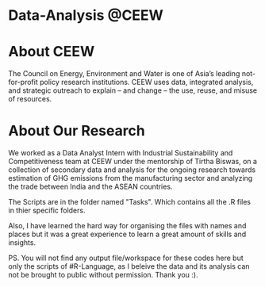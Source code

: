 # Data-Analysis @CEEW

# About CEEW

The Council on Energy, Environment and Water is one of Asia’s leading not-for-profit policy research institutions. CEEW uses data, integrated analysis, and strategic outreach to explain – and change – the use, reuse, and misuse of resources.

# About Our Research

We worked as a Data Analyst Intern with Industrial Sustainability and Competitiveness team at CEEW under the mentorship of Tirtha Biswas, on a collection of secondary data and analysis for the ongoing research towards estimation of GHG emissions from the manufacturing sector and analyzing the trade between India and the ASEAN countries.

The Scripts are in the folder named "Tasks". Which contains all the .R files in thier specific folders.

Also, I have learned the hard way for organising the files with names and places but it was a great experience to learn a great amount of skills and insights.

PS. You will not find any output file/workspace for these codes here but only the scripts of #R-Language, as I beleive the data and its analysis can not be brought to public without permission. 
Thank you :).
